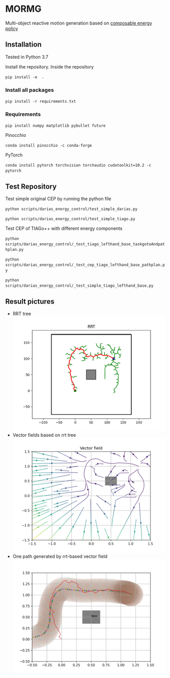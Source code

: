 # MORMG

Multi-object reactive motion generation based on [composable energy policy](https://arxiv.org/pdf/2105.04962.pdf)

## Installation

Tested in Python 3.7

Install the repository. Inside the repository

``pip install -e  .``

### Install all packages
``pip install -r requirements.txt``

### Requirements

``pip install numpy matplotlib pybullet future``

Pinocchio

``conda install pinocchio -c conda-forge``

PyTorch

``conda install pytorch torchvision torchaudio cudatoolkit=10.2 -c pytorch``


## Test Repository

Test simple original CEP by running the python file

``python scripts/darias_energy_control/test_simple_darias.py``

``python scripts/darias_energy_control/test_simple_tiago.py``

Test CEP of TIAGo++ with different energy components

``python scripts/darias_energy_control/_test_tiago_lefthand_base_taskgotoAndpathplan.py``

``python scripts/darias_energy_control/_test_cep_tiago_lefthand_base_pathplan.py``

``python scripts/darias_energy_control/_test_simple_tiago_lefthand_base.py``

## Result pictures
* RRT tree
![RRT tree](https://github.com/hjw-1014/Multi-Objective-Reactive-Motion-Planning-in-Mobile-Manipulators/blob/main/scripts/_scripts_run/figures/rrt_tree_0705_1.png)
* Vector fields based on rrt tree
![Vector field](https://github.com/hjw-1014/Multi-Objective-Reactive-Motion-Planning-in-Mobile-Manipulators/blob/main/scripts/_scripts_run/vector_field/rrt_tree_exp_2021-08-17-22_51_47.png)
* One path generated by rrt-based vector field
![One path generated by rrt-based vector field](https://github.com/hjw-1014/Multi-Objective-Reactive-Motion-Planning-in-Mobile-Manipulators/blob/main/scripts/_scripts_run/figures/run_exp_2021-08-09-16_59_44.png)
